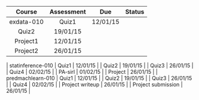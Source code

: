 Course | Assessment |  Due | Status
:-: | :-:|:-:|:-:
 exdata-010 | Quiz1 | 12/01/15 | 
 | Quiz2 | 19/01/15 | 
 | Project1 | 12/01/15 | 
 | Project2 | 26/01/15 | 
 |
 statinference-010 | Quiz1 | 12/01/15 | 
 | Quiz2 | 19/01/15 | 
 | Quiz3 | 26/01/15 | 
 | Quiz4 | 02/02/15 | 
 | PA-sirl | 01/02/15 | 
 | Project | 26/01/15 | 
 |
 predmachlearn-010 | Quiz1 | 12/01/15 | 
 | Quiz2 | 19/01/15 | 
 | Quiz3 | 26/01/15 | 
 | Quiz4 | 02/02/15 | 
 | Project writeup | 26/01/15 | 
 | Project submission | 26/01/15 | 

